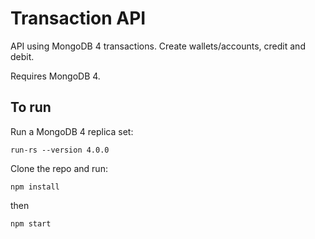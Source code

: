 # Transaction API

API using MongoDB 4 transactions. Create wallets/accounts, credit and debit.

Requires MongoDB 4.

## To run

Run a MongoDB 4 replica set:

```
run-rs --version 4.0.0
```

Clone the repo and run:
```
npm install
```

then 
```
npm start
```